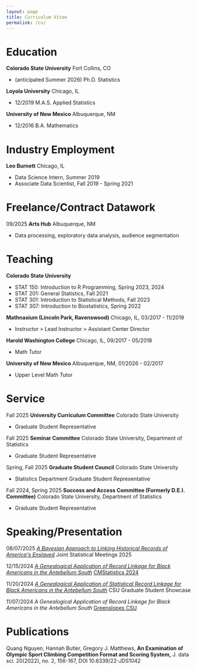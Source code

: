 ```yaml
---
layout: page
title: Curriculum Vitae
permalink: /cv/
---
```


# Education
**Colorado State University** Fort Collins, CO
- (anticipated Summer 2026) Ph.D. Statistics

**Loyola University** Chicago, IL
- 12/2019 M.A.S. Applied Statistics

**University of New Mexico** Albuquerque, NM
- 12/2016 B.A. Mathematics 

# Industry Employment

**Leo Burnett** Chicago, IL
- Data Science Intern, Summer 2019
- Associate Data Scientist, Fall 2019 - Spring 2021

# Freelance/Contract Datawork

09/2025 **Arts Hub** Albuquerque, NM
- Data processing, exploratory data analysis, audience segmentation

# Teaching
**Colorado State University**
- STAT 150: Introduction to R Programming, Spring 2023, 2024
- STAT 201: General Statistics, Fall 2021
- STAT 301: Introduction to Statistical Methods, Fall 2023
- STAT 307: Introduction to Biostatistics, Spring 2022

**Mathnasium (Lincoln Park, Ravenswood)** Chicago, IL, 03/2017 - 11/2019
- Instructor > Lead Instructor > Assistant Center Director

**Harold Washington College** Chicago, IL, 09/2017 - 05/2018
- Math Tutor

**University of New Mexico** Albuquerque, NM, 01/2026 - 02/2017
- Upper Level Math Tutor

# Service
Fall 2025 **University Curriculum Committee** Colorado State University
- Graduate Student Representative

Fall 2025 **Seminar Committee** Colorado State University, Department of Statistics 
- Graduate Student Representative

Spring, Fall 2025 **Graduate Student Council** Colorado State University
- Statistics Department Graduate Student Representative

Fall 2024, Spring 2025 **Success and Access Committee (Formerly D.E.I. Committee)** Colorado State University, Department of Statistics
- Graduate Student Representative

# Speaking/Presentation

08/07/2025 [*A Bayesian Approach to Linking Historical Records of America's Enslaved*](/documents/BUTLER_JSM2025_FINAL.pdf) Joint Statistical Meetings 2025

12/15/2024 [*A Genealogical Application of Record Linkage for Black Americans in the Antebellum South*](/documents/research_pres_final.pdf) [CMStatistics 2024](https://www.cmstatistics.org/CFECMStatistics2024/) 

11/20/2024 [*A Genealogical Application of Statistical Record Linkage for Black Americans in the Antebellum South*](/documents/CSUposter_Gradshow.pdf) CSU Graduate Student Showcase

11/07/2024 *A Genealogical Application of Record Linkage for Black Americans in the Antebellum South* [Greenslopes CSU](https://www.math.colostate.edu/~greenslo/Fall2023.html)


# Publications

Quang Nguyen, Hannah Butler, Gregory J. Matthews, **An Examination of Olympic Sport Climbing Competition Format and Scoring System,** J. data sci. 20(2022), no. 2, 156-167, DOI 10.6339/22-JDS1042
